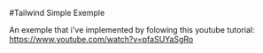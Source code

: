 #Tailwind Simple Exemple

An exemple that i've implemented by folowing this youtube tutorial: https://www.youtube.com/watch?v=pfaSUYaSgRo
